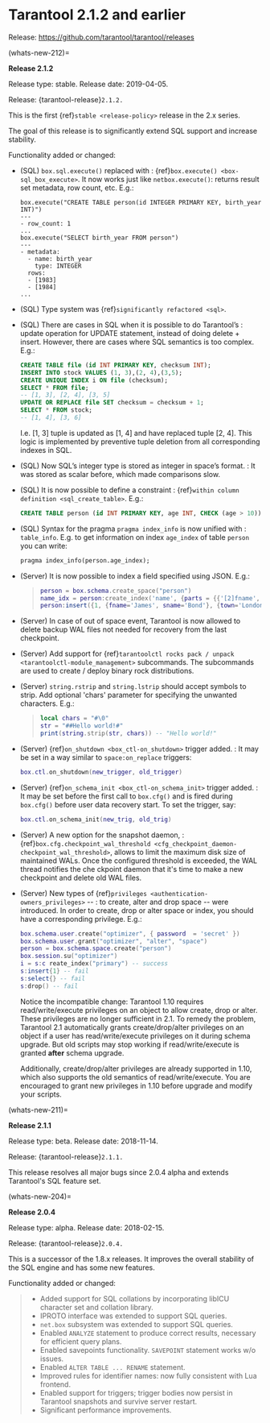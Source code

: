 # Tarantool 2.1.2 and earlier

Release: <https://github.com/tarantool/tarantool/releases>

(whats-new-212)=

**Release 2.1.2**

Release type: stable. Release date: 2019-04-05.

Release: {tarantool-release}`2.1.2.`

This is the first {ref}`stable <release-policy>` release in the 2.x series.

The goal of this release is to significantly extend SQL support and increase
stability.

Functionality added or changed:

- (SQL) `box.sql.execute()` replaced with
  : {ref}`box.execute() <box-sql_box_execute>`.
    It now works just like `netbox.execute()`:
    returns result set metadata, row count, etc. E.g.:

    ```tarantoolsession
    box.execute("CREATE TABLE person(id INTEGER PRIMARY KEY, birth_year INT)")
    ---
    - row_count: 1
    ...
    box.execute("SELECT birth_year FROM person")
    ---
    - metadata:
      - name: birth_year
        type: INTEGER
      rows:
      - [1983]
      - [1984]
    ...
    ```

- (SQL) Type system was {ref}`significantly refactored <sql>`.

- (SQL) There are cases in SQL when it is possible to do Tarantool’s
  : update operation for UPDATE statement, instead of doing delete + insert.
    However, there are cases where SQL semantics is too complex. E.g.:

    ```sql
    CREATE TABLE file (id INT PRIMARY KEY, checksum INT);
    INSERT INTO stock VALUES (1, 3),(2, 4),(3,5);
    CREATE UNIQUE INDEX i ON file (checksum);
    SELECT * FROM file;
    -- [1, 3], [2, 4], [3, 5]
    UPDATE OR REPLACE file SET checksum = checksum + 1;
    SELECT * FROM stock;
    -- [1, 4], [3, 6]
    ```

    I.e. \[1, 3\] tuple is updated as \[1, 4\] and have replaced tuple \[2, 4\].
    This logic is implemented by preventive tuple deletion from all corresponding
    indexes in SQL.

- (SQL) Now SQL’s integer type is stored as integer in space’s format.
  : It was stored as scalar before, which made comparisons slow.

- (SQL) It is now possible to define a constraint
  : {ref}`within column definition <sql_create_table>`. E.g.:

    ```sql
    CREATE TABLE person (id INT PRIMARY KEY, age INT, CHECK (age > 10));
    ```

- (SQL) Syntax for the pragma `pragma index_info` is now unified with
  : `table_info`.
    E.g. to get information on index `age_index` of table `person` you can write:

    ```sql
    pragma index_info(person.age_index);
    ```

- (Server) It is now possible to index a field specified using JSON. E.g.:

  > ```lua
  > person = box.schema.create_space("person")
  > name_idx = person:create_index('name', {parts = {{'[2]fname', 'str'}, {'[2]sname', 'str'}}})
  > person:insert({1, {fname='James', sname='Bond'}, {town='London', country='GB', organization='MI6'}})
  > ```

- (Server) In case of out of space event, Tarantool is now allowed to delete
  backup WAL files not needed for recovery from the last checkpoint.

- (Server) Add support for {ref}`tarantoolctl rocks pack / unpack <tarantoolctl-module_management>`
  subcommands. The subcommands are used to create / deploy binary rock distributions.

- (Server) `string.rstrip` and `string.lstrip` should accept symbols to
  strip. Add optional 'chars' parameter for specifying the unwanted characters. E.g.:

  > ```lua
  > local chars = "#\0"
  > str = "##Hello world!#"
  > print(string.strip(str, chars)) -- "Hello world!"
  > ```

- (Server) {ref}`on_shutdown <box_ctl-on_shutdown>` trigger added.
  : It may be set in a way similar to `space:on_replace` triggers:

    ```lua
    box.ctl.on_shutdown(new_trigger, old_trigger)
    ```

- (Server) {ref}`on_schema_init <box_ctl-on_schema_init>` trigger added.
  : It may be set before the first call to `box.cfg()` and is fired during
    `box.cfg()` before user data recovery start. To set the trigger, say:

    ```lua
    box.ctl.on_schema_init(new_trig, old_trig)
    ```

- (Server) A new option for the snapshot daemon,
  : {ref}`box.cfg.checkpoint_wal_threshold <cfg_checkpoint_daemon-checkpoint_wal_threshold>`,
    allows to limit the maximum disk size of maintained WALs.
    Once the configured threshold is exceeded, the WAL thread notifies the
    che ckpoint daemon that it's time to make a new checkpoint and delete old WAL files.

- (Server) New types of {ref}`privileges <authentication-owners_privileges>` --
  : to create, alter and drop space -- were introduced.
    In order to create, drop or alter space or index, you should have
    a corresponding privilege. E.g.:

    ```lua
    box.schema.user.create("optimizer", { password  = 'secret' })
    box.schema.user.grant("optimizer", "alter", "space")
    person = box.schema.space.create("person")
    box.session.su("optimizer")
    i = s:c reate_index("primary") -- success
    s:insert{1} -- fail
    s:select{} -- fail
    s:drop() -- fail
    ```

    Notice the incompatible change: Tarantool 1.10 requires read/write/execute
    privileges on an object to allow create, drop or alter. These privileges are
    no longer sufficient in 2.1. To remedy the problem, Tarantool 2.1 automatically
    grants create/drop/alter privileges on an object if a user has
    read/write/execute privileges on it during schema upgrade.
    But old scripts may stop working if read/write/execute is granted **after**
    schema upgrade.

    Additionally, create/drop/alter privileges are already supported in 1.10,
    which also supports the old semantics of read/write/execute.
    You are encouraged to grant new privileges in 1.10 before upgrade
    and modify your scripts.

(whats-new-211)=

**Release 2.1.1**

Release type: beta. Release date: 2018-11-14.

Release: {tarantool-release}`2.1.1.`

This release resolves all major bugs since 2.0.4 alpha and extends Tarantool's
SQL feature set.

(whats-new-204)=

**Release 2.0.4**

Release type: alpha. Release date: 2018-02-15.

Release: {tarantool-release}`2.0.4.`

This is a successor of the 1.8.x releases.
It improves the overall stability of the SQL engine and has some new features.

Functionality added or changed:

> - Added support for SQL collations by incorporating libICU character set and
>   collation library.
> - IPROTO interface was extended to support SQL queries.
> - `net.box` subsystem was extended to support SQL queries.
> - Enabled `ANALYZE` statement to produce correct results, necessary for
>   efficient query plans.
> - Enabled savepoints functionality. `SAVEPOINT` statement works w/o issues.
> - Enabled `ALTER TABLE ... RENAME` statement.
> - Improved rules for identifier names: now fully consistent with Lua frontend.
> - Enabled support for triggers; trigger bodies now persist in Tarantool snapshots
>   and survive server restart.
> - Significant performance improvements.
